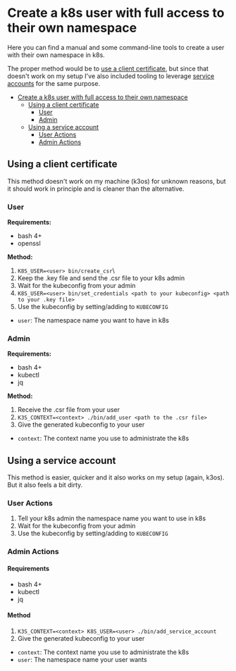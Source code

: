 # Create a k8s user with full access to their own namespace

Here you can find a manual and some command-line tools to create a user with their own namespace in k8s.

The proper method would be to [use a client certificate](#using-a-client-certificate), but since that doesn't work on my setup I've also
included tooling to leverage [service accounts]((#using-a-service-account)) for the same purpose.

* [Create a k8s user with full access to their own namespace](#create-a-k8s-user-with-full-access-to-their-own-namespace)
  * [Using a client certificate](#using-a-client-certificate)
    * [User](#user)
    * [Admin](#admin)
  * [Using a service account](#using-a-service-account)
    * [User Actions](#user-actions)
    * [Admin Actions](#admin-actions)

## Using a client certificate

This method doesn't work on my machine (k3os) for unknown reasons, but it should work in principle and is cleaner than the alternative.

### User

__Requirements:__

* bash 4+
* openssl

__Method:__

1. `K8S_USER=<user> bin/create_csr`\
2. Keep the .key file and send the .csr file to your k8s admin
3. Wait for the kubeconfig from your admin
5. `K8S_USER=<user> bin/set_credentials <path to your kubeconfig> <path to your .key file>`
6. Use the kubeconfig by setting/adding to `KUBECONFIG`

* `user`: The namespace name you want to have in k8s

### Admin

__Requirements:__

* bash 4+
* kubectl
* jq

__Method:__

1. Receive the .csr file from your user
2. `K3S_CONTEXT=<context> ./bin/add_user <path to the .csr file>`
3. Give the generated kubeconfig to your user

* `context`: The context name you use to administrate the k8s

## Using a service account

This method is easier, quicker and it also works on my setup (again, k3os). But it also feels a bit dirty.

### User Actions

1. Tell your k8s admin the namespace name you want to use in k8s
2. Wait for the kubeconfig from your admin
3. Use the kubeconfig by setting/adding to `KUBECONFIG`

### Admin Actions

#### Requirements

* bash 4+
* kubectl
* jq

#### Method

1. `K3S_CONTEXT=<context> K8S_USER=<user> ./bin/add_service_account`
2. Give the generated kubeconfig to your user

* `context`: The context name you use to administrate the k8s
* `user`: The namespace name your user wants
